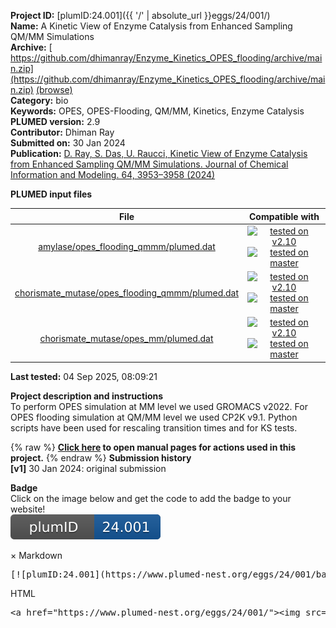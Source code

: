**Project ID:** [plumID:24.001]({{ '/' | absolute_url }}eggs/24/001/)  
**Name:**  A Kinetic View of Enzyme Catalysis from Enhanced Sampling QM/MM Simulations  
**Archive:** [ https://github.com/dhimanray/Enzyme_Kinetics_OPES_flooding/archive/main.zip](https://github.com/dhimanray/Enzyme_Kinetics_OPES_flooding/archive/main.zip) [(browse)](https://github.com/dhimanray/Enzyme_Kinetics_OPES_flooding/tree/main)  
**Category:**  bio  
**Keywords:**  OPES, OPES-Flooding, QM/MM, Kinetics, Enzyme Catalysis  
**PLUMED version:**  2.9  
**Contributor:**  Dhiman Ray  
**Submitted on:** 30 Jan 2024  
**Publication:** [D. Ray, S. Das, U. Raucci, Kinetic View of Enzyme Catalysis from Enhanced Sampling QM/MM Simulations. Journal of Chemical Information and Modeling. 64, 3953–3958 (2024)](http://dx.doi.org/10.1021/acs.jcim.4c00475)  
  
**PLUMED input files**  
  
| File     | Compatible with |  
|:--------:|:--------:|  
| [amylase/opes_flooding_qmmm/plumed.dat](./data/amylase/opes_flooding_qmmm/plumed.dat.md) |  [![tested on v2.10](https://img.shields.io/badge/v2.10-passing-green.svg)](data/amylase/opes_flooding_qmmm/plumed.dat.plumed.stderr) [![tested on master](https://img.shields.io/badge/master-passing-green.svg)](data/amylase/opes_flooding_qmmm/plumed.dat.plumed_master.stderr) |  
| [chorismate_mutase/opes_flooding_qmmm/plumed.dat](./data/chorismate_mutase/opes_flooding_qmmm/plumed.dat.md) |  [![tested on v2.10](https://img.shields.io/badge/v2.10-passing-green.svg)](data/chorismate_mutase/opes_flooding_qmmm/plumed.dat.plumed.stderr) [![tested on master](https://img.shields.io/badge/master-passing-green.svg)](data/chorismate_mutase/opes_flooding_qmmm/plumed.dat.plumed_master.stderr) |  
| [chorismate_mutase/opes_mm/plumed.dat](./data/chorismate_mutase/opes_mm/plumed.dat.md) |  [![tested on v2.10](https://img.shields.io/badge/v2.10-passing-green.svg)](data/chorismate_mutase/opes_mm/plumed.dat.plumed.stderr) [![tested on master](https://img.shields.io/badge/master-passing-green.svg)](data/chorismate_mutase/opes_mm/plumed.dat.plumed_master.stderr) |  
  
**Last tested:**  04 Sep 2025, 08:09:21
  
**Project description and instructions**  
To perform OPES simulation at MM level we used GROMACS v2022. For OPES flooding simulation at QM/MM level we used CP2K v9.1. Python scripts have been used for rescaling transition times and for KS tests.

  
{% raw %}
<b><a href="https://www.plumed.org/doc-master/user-doc/html/actionlist/?actions=TORSION,DISTANCE,FLUSH,PRINT,COMMITTOR,CUSTOM,UPPER_WALLS,COMBINE,OPES_METAD,UNITS,LOWER_WALLS" target="_blank">Click here</a> to open manual pages for actions used in this project.</b>
{% endraw %}
**Submission history**  
**[v1]** 30 Jan 2024: original submission  
  
**Badge**  
Click on the image below and get the code to add the badge to your website!  
<img src="./badge.svg" alt="plumeDnest:24.001" id="myBtn" class="badge">
<div id="myModal" class="modal">
  <div class="modal-content">
    <span class="close">&times;</span>
    Markdown<pre>[![plumID:24.001](https://www.plumed-nest.org/eggs/24/001/badge.svg)](https://www.plumed-nest.org/eggs/24/001/)</pre>
    HTML<pre>&lt;a href="https://www.plumed-nest.org/eggs/24/001/"&gt;&lt;img src="https://www.plumed-nest.org/eggs/24/001/badge.svg" alt="plumID:24.001"&gt;&lt;/a&gt;</pre>
  </div>
</div>

